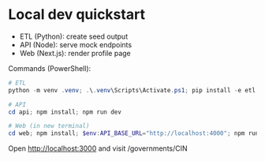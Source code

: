 # Local dev quickstart

- ETL (Python): create seed output
- API (Node): serve mock endpoints
- Web (Next.js): render profile page

Commands (PowerShell):

```powershell
# ETL
python -m venv .venv; .\.venv\Scripts\Activate.ps1; pip install -e etl; python -m ohio_fit_etl.cli seed --input-dir etl/sample --output-dir etl/out

# API
cd api; npm install; npm run dev

# Web (in new terminal)
cd web; npm install; $env:API_BASE_URL="http://localhost:4000"; npm run dev
```

Open <http://localhost:3000> and visit /governments/CIN

